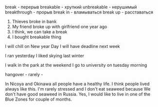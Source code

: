 break - перерыв
breakable - хрупкий
unbreakable - нерушимый 
breakthrough - прорыв
break in - вламываться 
break up - расставаться


1. Thieves broke in bank 
2. My friend broke up with girlfriend one year ago 
3. I think, we can take a break
4. I bought breakable thing

I will chill on New year Day
I will have deadline next week

I ran yesterday 
I liked skying last winter 

I walk in the park at the weekend 
I go to university on tuesday morning  


hangover - 
rarely - 


In Nicoya and Okinawa all people have a healthy life.
I think  people lived always like this.
I'm rarely stressed and I don't eat seaweed because We don't have good seaweed in Russia.
Yes, I would like to live in one of the Blue Zones for couple of months. 